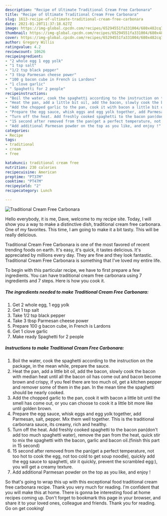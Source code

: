 ```yaml
---
description: "Recipe of Ultimate Traditional Cream Free Carbonara"
title: "Recipe of Ultimate Traditional Cream Free Carbonara"
slug: 1613-recipe-of-ultimate-traditional-cream-free-carbonara
date: 2021-01-20T11:37:18.627Z
image: https://img-global.cpcdn.com/recipes/65294551fa331004/680x482cq70/traditional-cream-free-carbonara-recipe-main-photo.jpg
thumbnail: https://img-global.cpcdn.com/recipes/65294551fa331004/680x482cq70/traditional-cream-free-carbonara-recipe-main-photo.jpg
cover: https://img-global.cpcdn.com/recipes/65294551fa331004/680x482cq70/traditional-cream-free-carbonara-recipe-main-photo.jpg
author: Gregory Willis
ratingvalue: 4.2
reviewcount: 10626
recipeingredient:
- "2 whole egg 1 egg yolk"
- "1 tsp salt"
- "1/2 tsp black pepper"
- "3 tbsp Parmesan cheese power"
- "100 g bacon cube in French is Lardons"
- "1 clove garlic"
- " Spaghetti for 2 people"
recipeinstructions:
- "Boil the water, cook the spaghetti according to the instruction on the package, in the mean while, prepare the sauce."
- "Heat the pan, add a little bit oil, add the bacon, slowly cook the bacon with median heat until all the bacon oil has come out and bacon become brown and crispy, if you feel there are too much oil, get a kitchen pepper and remover some of them in the pan. In the mean time the spaghetti should be nearly cooked."
- "Add the chopped garlic to the pan, cook it with bacon a little bit until the smell has come out, or you can choose to cook it a little bit more like until golden brown."
- "Prepare the egg sauce, whisk eggs and egg yolk together, add Parmesan, salt, pepper. Mix them well together. This is the traditional carbonara sauce, its creamy, rich and healthy."
- "Turn off the heat. Add freshly cooked spaghetti to the bacon pan(don&#39;t add too much spaghetti water), remove the pan from the heat, quick stir to mix the spaghetti with the bacon, garlic and bacon oil.(finish this part in 15 second)"
- "15 second after removed from the pan(get a perfect temperature, not too hot to cook the egg, not too cold to get soup noodle), quickly add the egg sauce to spaghetti, stir it quickly, prevent the scrambled egg:), you will get a creamy texture."
- "Add additional Parmesan powder on the top as you like, and enjoy !"
categories:
- Recipe
tags:
- traditional
- cream
- free

katakunci: traditional cream free 
nutrition: 230 calories
recipecuisine: American
preptime: "PT37M"
cooktime: "PT47M"
recipeyield: "2"
recipecategory: Lunch

---
```



![Traditional Cream Free Carbonara](https://img-global.cpcdn.com/recipes/65294551fa331004/680x482cq70/traditional-cream-free-carbonara-recipe-main-photo.jpg)

Hello everybody, it is me, Dave, welcome to my recipe site. Today, I will show you a way to make a distinctive dish, traditional cream free carbonara. One of my favorites. This time, I am going to make it a bit tasty. This will be really delicious.



Traditional Cream Free Carbonara is one of the most favored of recent trending foods on earth. It's easy, it's quick, it tastes delicious. It's appreciated by millions every day. They are fine and they look fantastic. Traditional Cream Free Carbonara is something that I've loved my entire life.


To begin with this particular recipe, we have to first prepare a few ingredients. You can have traditional cream free carbonara using 7 ingredients and 7 steps. Here is how you cook it.

<!--inarticleads1-->

##### The ingredients needed to make Traditional Cream Free Carbonara:

1. Get 2 whole egg, 1 egg yolk
1. Get 1 tsp salt
1. Take 1/2 tsp black pepper
1. Take 3 tbsp Parmesan cheese power
1. Prepare 100 g bacon cube, in French is Lardons
1. Get 1 clove garlic
1. Make ready  Spaghetti for 2 people




<!--inarticleads2-->

##### Instructions to make Traditional Cream Free Carbonara:

1. Boil the water, cook the spaghetti according to the instruction on the package, in the mean while, prepare the sauce.
1. Heat the pan, add a little bit oil, add the bacon, slowly cook the bacon with median heat until all the bacon oil has come out and bacon become brown and crispy, if you feel there are too much oil, get a kitchen pepper and remover some of them in the pan. In the mean time the spaghetti should be nearly cooked.
1. Add the chopped garlic to the pan, cook it with bacon a little bit until the smell has come out, or you can choose to cook it a little bit more like until golden brown.
1. Prepare the egg sauce, whisk eggs and egg yolk together, add Parmesan, salt, pepper. Mix them well together. This is the traditional carbonara sauce, its creamy, rich and healthy.
1. Turn off the heat. Add freshly cooked spaghetti to the bacon pan(don&#39;t add too much spaghetti water), remove the pan from the heat, quick stir to mix the spaghetti with the bacon, garlic and bacon oil.(finish this part in 15 second)
1. 15 second after removed from the pan(get a perfect temperature, not too hot to cook the egg, not too cold to get soup noodle), quickly add the egg sauce to spaghetti, stir it quickly, prevent the scrambled egg:), you will get a creamy texture.
1. Add additional Parmesan powder on the top as you like, and enjoy !




So that's going to wrap this up with this exceptional food traditional cream free carbonara recipe. Thank you very much for reading. I'm confident that you will make this at home. There is gonna be interesting food at home recipes coming up. Don't forget to bookmark this page in your browser, and share it to your loved ones, colleague and friends. Thank you for reading. Go on get cooking!
